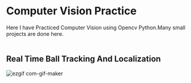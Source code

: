 
# Computer Vision Practice


Here I have Practiced Computer Vision using Opencv Python.Many small projects are done here.
<br> </br>

## Real Time Ball Tracking And Localization 

![ezgif com-gif-maker](https://user-images.githubusercontent.com/60286504/138865987-ff0816aa-f175-4ffc-9f33-1990921e9bce.gif)

